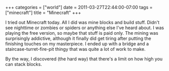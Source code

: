 +++
categories = ["world"]
date = 2011-03-27T22:44:00-07:00
tags = ["minecraft"]
title = "Minecraft"
+++

I tried out Minecraft today. All I did was mine blocks and build stuff. Didn't see nighttime or zombies or spiders or anything else I've heard about. I was playing the free version, so maybe that stuff is paid only. The mining was surprisingly addictive, although it finally did get tiring after putting the finishing touches on my masterpiece. I ended up with a bridge and a staircase-turret-fire-pit thingy that was quite a lot of work to make.

By the way, I discovered (the hard way) that there's a limit on how high you can stack blocks.
